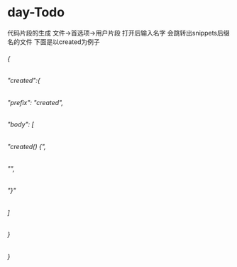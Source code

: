 # day-Todo
代码片段的生成
文件->首选项->用户片段 打开后输入名字 会跳转出snippets后缀名的文件
下面是以created为例子
###### {
###### 	"created":{
###### 		"prefix": "created",
###### 		"body": [
###### 				"created() {",
###### 				"",
###### 				"}"
###### 		]
###### 	}
###### }
